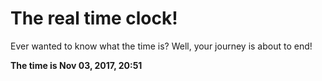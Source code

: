 # The real time clock!

Ever wanted to know what the time is? Well, your journey is about to end!

**The time is Nov 03, 2017, 20:51**
